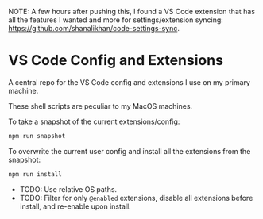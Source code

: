 NOTE: A few hours after pushing this, I found a VS Code extension that has all the features I wanted and more for settings/extension syncing: https://github.com/shanalikhan/code-settings-sync.


# VS Code Config and Extensions

A central repo for the VS Code config and extensions I use on my primary machine.

These shell scripts are peculiar to my MacOS machines.

To take a snapshot of the current extensions/config:

```bash
npm run snapshot
```

To overwrite the current user config and install all the extensions from the snapshot:

```bash
npm run install
```

* TODO: Use relative OS paths.
* TODO: Filter for only `@enabled` extensions, disable all extensions before install, and re-enable upon install.
